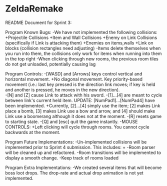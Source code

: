 # ZeldaRemake
README Document for Sprint 3:

Program Known Bugs:
	-We have not implemented the following collisions:
		+Projectile Collisions
		+Item and Wall Collisions
		+Enemy on Link Collisions (specifically if Link is attacking them)
		+Enemies on items,walls
		+Link on blocks (collision rectangles need adjusting)
	-Items delete themselves when you run into them, the collisions only work for items when running into them in the top right
	-When clicking through new rooms, the previous room tiles do not get unloaded, potentially causing lag


Program Controls:
	-[WASD] and [Arrows] keys control vertical and horizontal movement.
		+No diagonal movement. Key priority-based movement (i.e.: last key pressed is the direction link moves; if key is held and another is pressed, he moves in the new direction).	
	-[N] and [Z] cause Link to attack with his sword.
	-[1]...[4] are meant to cycle between link's current held item. UPDATE: [NumPad1]...[NumPad4] have been implemented.
		+Currently, [2]...[4] simply use the item; [2] makes Link place a bomb, [3] makes Link use a bow and arrow, and [4] should make Link use a boomerang although it does not at the moment.
	-[R] resets game to starting state.
	-[Q] and [esc] quit the game instantly.
	-MOUSE CONTROLS:
		+Left clicking will cycle through rooms. You cannot cycle backwards at the moment.

Program Future Implementations:
	-Un-implemented collisions will be implemented prior to Sprint 4 submission. This includes:
		+
	-Room parser will be cleaned up and refactored.
	-Room transitions will be implemented to display a smooth change.
	-Keep track of rooms loaded

Program Extra Implementations:
	-We created several items that will become boss loot drops. The drop-rate and actual drop animation is not yet implemented.